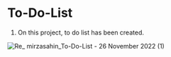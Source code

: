 # To-Do-List

1. On this project, to do list has been created.

![Re_ mirzasahin_To-Do-List - 26 November 2022 (1)](https://user-images.githubusercontent.com/71216931/204108499-c13c66e7-a080-4827-acae-b1618c4c0705.gif)
